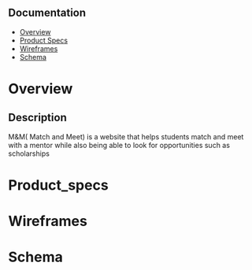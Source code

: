 ## Documentation

* [Overview](#Overview)
* [Product Specs](#Product_specs)
* [Wireframes](#Wireframes)
* [Schema](#Schema)
	
# Overview
## Description 
M&M( Match and Meet) is a website that helps students match and meet with a mentor while also being able to look for opportunities such as scholarships


# Product_specs





# Wireframes




# Schema


